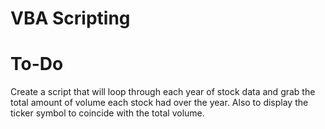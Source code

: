 # VBA Scripting

# To-Do
Create a script that will loop through each year of stock data and grab the total amount of volume each stock had over the year. Also to display the ticker symbol to coincide with the total volume.
